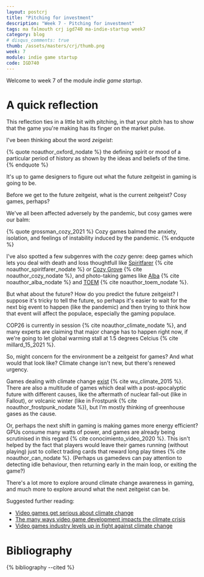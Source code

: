```yaml
---
layout: postcrj
title: "Pitching for investment"
description: "Week 7 - Pitching for investment"
tags: ma falmouth crj igd740 ma-indie-startup week7 
category: blog
# disqus_comments: true
thumb: /assets/masters/crj/thumb.png
week: 7
module: indie game startup
code: IGD740
---
```


Welcome to week 7 of the module _indie game startup_.

# A quick reflection

This reflection ties in a little bit with pitching, in that your pitch has to show that the game you're making has its finger on the market pulse.

I've been thinking about the word *zeigeist*:

{% quote noauthor_oxford_nodate %}
the defining spirit or mood of a particular period of history as shown by the ideas and beliefs of the time.
{% endquote %}

It's up to game designers to figure out what the future zeitgeist in gaming is going to be.

Before we get to the future zeitgeist, what is the current zeitgeist? Cosy games, perhaps?

We've all been affected adversely by the pandemic, but cosy games were our balm:

{% quote grossman_cozy_2021 %}
Cozy games balmed the anxiety, isolation, and feelings of instability induced by the pandemic.
{% endquote %}

I've also spotted a few subgenres with the *cozy* genre: deep games which lets you deal with death and loss thoughtfull like [Spiritfarer](https://thunderlotusgames.com/spiritfarer/) {% cite noauthor_spiritfarer_nodate %} or [Cozy Grove](https://store.steampowered.com/app/1458100/Cozy_Grove/) {% cite noauthor_cozy_nodate %}, and photo-taking games like [Alba](https://www.albawildlife.com/) {% cite noauthor_alba_nodate %} and [TOEM](https://store.steampowered.com/app/1307580/TOEM/) {% cite noauthor_toem_nodate %}.

But what about the future? How do you predict the future zeitgeist? I suppose it's tricky to tell the future, so perhaps it's easier to wait for the next big event to happen (like the pandemic) and then trying to think how that event will affect the populace, especially the gaming populace.

COP26 is currently in session {% cite noauthor_climate_nodate %}, and many experts are claiming that major change has to happen right now, if we're going to let global warming stall at 1.5 degrees Celcius {% cite millard_15_2021 %}.

So, might concern for the environment be a zeitgeist for games? And what would that look like? Climate change isn't new, but there's renewed urgency.

Games dealing with climate change [exist](/assets/posts/2021-11-07-week-7--pitching-for-investment/WUandLEEnclimate2566.pdf) {% cite wu_climate_2015 %}. There are also a multitude of games which deal with a post-apocalyptic future with different causes, like the aftermath of nuclear fall-out (like in Fallout), or volcanic winter (like in Frostpunk {% cite noauthor_frostpunk_nodate %}), but I'm mostly thinking of greenhouse gases as the cause.

Or, perhaps the next shift in gaming is making games more energy efficient? GPUs consume many watts of power, and games are already being scrutinised in this regard {% cite conocimiento_video_2020 %}. This isn't helped by the fact that players would leave their games running (without playing) just to collect trading cards that reward long play times {% cite noauthor_can_nodate %}. (Perhaps us gamedevs can pay attention to detecting idle behaviour, then returning early in the main loop, or exiting the game?)

There's a lot more to explore around climate change awareness in gaming, and much more to explore around what the next zeitgeist can be.

Suggested further reading:

- [Video games get serious about climate change](https://www.dw.com/en/can-video-games-inspire-climate-action/a-57357630)
- [The many ways video game development impacts the climate crisis](https://www.theverge.com/2020/5/5/21243285/video-games-climate-crisis-impact-xbox-playstation-developers)
- [Video games industry levels up in fight against climate change](https://www.unep.org/news-and-stories/press-release/video-games-industry-levels-fight-against-climate-change)

# Bibliography

{% bibliography --cited %}
